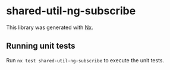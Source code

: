 # shared-util-ng-subscribe

This library was generated with [Nx](https://nx.dev).

## Running unit tests

Run `nx test shared-util-ng-subscribe` to execute the unit tests.
